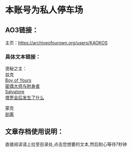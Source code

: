# 本账号为私人停车场
## AO3链接：
主页：https://archiveofourown.org/users/KAOKOS

### 具体文本链接：
诡秘之主：\
兹克\
[Boy of Yours](https://archiveofourown.org/works/22386520)\
[密偶大师与附身者 ](https://archiveofourown.org/works/22043152)\
[Salvatore](https://archiveofourown.org/works/21603445)\
[塔罗会后发生了什么](https://archiveofourown.org/works/20124700)


蒙克\
[剖离](https://archiveofourown.org/works/22649398)

## 文章存档使用说明：
直接阅读请上拉至目录处,点击您想要的文本,然后耐心等待7秒钟
